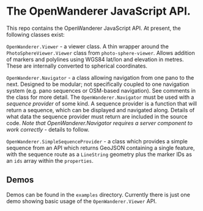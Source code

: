 # The OpenWanderer JavaScript API.

This repo contains the OpenWanderer JavaScript API. At present, the following
classes exist:

`OpenWanderer.Viewer` - a viewer class. A thin wrapper around the `PhotoSphereViewer.Viewer` class from `photo-sphere-viewer`. Allows addition of markers and polylines using WGS84 lat/lon and elevation in metres. These are internally converted to spherical coordinates.

`OpenWanderer.Navigator` - a class allowing navigation from one pano to the next. Designed to be modular; not specifically coupled to one navigation system (e.g. pano sequences or OSM-based navigation). See comments in the class for more detail. The `OpenWanderer.Navigator` must be used with a *sequence provider* of some kind. A sequence provider is a function that will return a sequence, which can be displayed and navigated along. Details of what data the sequence provider must return are included in the source code. *Note that OpenWanderer.Navigator requires a server component to work correctly* - details to follow.

`OpenWanderer.SimpleSequenceProvider` - a class which provides a simple sequence from an API which returns GeoJSON containing a single feature, with the sequence route as a `LineString` geometry plus the marker IDs as an `ids` array within the `properties`.

## Demos

Demos can be found in the `examples` directory. Currently there is just one demo showing basic usage of the `OpenWanderer.Viewer` API.
